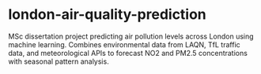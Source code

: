 # london-air-quality-prediction
MSc dissertation project predicting air pollution levels across London using machine learning. Combines environmental data from LAQN, TfL traffic data, and meteorological APIs to forecast NO2 and PM2.5 concentrations with seasonal pattern analysis.

